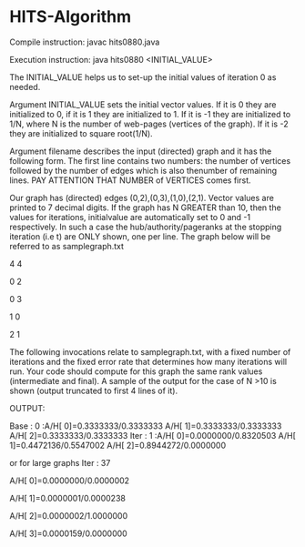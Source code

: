 # HITS-Algorithm

Compile instruction: javac hits0880.java

Execution instruction: java hits0880 <INITIAL_VALUE>

The INITIAL_VALUE helps us to set-up the initial values of iteration 0 as needed.

Argument INITIAL_VALUE sets the initial vector values. If it is 0 they are initialized to 0, if it is 1 they are initialized to 1. If it is -1 they are initialized to 1/N, where N is the number of web-pages (vertices of the graph). If it is -2 they are initialized to square root(1/N).

Argument filename describes the input (directed) graph and it has the following form. The first line contains two numbers: the number of vertices followed by the number of edges which is also thenumber of remaining lines. PAY ATTENTION THAT NUMBER of VERTICES comes first.

Our graph has (directed) edges (0,2),(0,3),(1,0),(2,1). Vector values are printed to 7 decimal digits. If the graph has N GREATER than 10, then the values for iterations, initialvalue are automatically set to 0 and -1 respectively. In such a case the hub/authority/pageranks at the stopping iteration (i.e t) are ONLY shown, one per line. The graph below will be referred to as samplegraph.txt

4 4

0 2

0 3

1 0

2 1

The following invocations relate to samplegraph.txt, with a fixed number of iterations and the fixed error rate that determines how many iterations will run. Your code should compute for this graph the same rank values (intermediate and final). A sample of the output for the case of N >10 is shown (output truncated to first 4 lines of it).


OUTPUT:

Base : 0 :A/H[ 0]=0.3333333/0.3333333 A/H[ 1]=0.3333333/0.3333333 A/H[ 2]=0.3333333/0.3333333
Iter : 1 :A/H[ 0]=0.0000000/0.8320503 A/H[ 1]=0.4472136/0.5547002 A/H[ 2]=0.8944272/0.0000000

or for large graphs
Iter : 37

A/H[ 0]=0.0000000/0.0000002

A/H[ 1]=0.0000001/0.0000238

A/H[ 2]=0.0000002/1.0000000

A/H[ 3]=0.0000159/0.0000000
